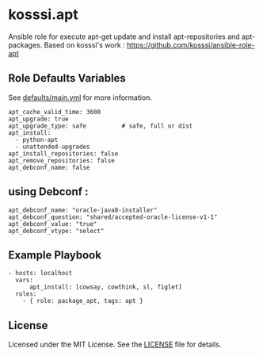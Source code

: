 kosssi.apt
==========

Ansible role for execute apt-get update and install apt-repositories and apt-packages.
Based on kosssi's work : https://github.com/kosssi/ansible-role-apt


Role Defaults Variables
-----------------------

See [defaults/main.yml](defaults/main.yml) for more information.

    apt_cache_valid_time: 3600
    apt_upgrade: true
    apt_upgrade_type: safe          # safe, full or dist
    apt_install:
      - python-apt
      - unattended-upgrades
    apt_install_repositories: false
    apt_remove_repositories: false
    apt_debconf_name: false

using Debconf :
-----------------------

    apt_debconf_name: "oracle-java8-installer"
    apt_debconf_question: "shared/accepted-oracle-license-v1-1"
    apt_debconf_value: "true"
    apt_debconf_vtype: "select"

Example Playbook
----------------

    - hosts: localhost
      vars:
          apt_install: [cowsay, cowthink, sl, figlet]
      roles:
        - { role: package_apt, tags: apt }

License
-------

Licensed under the MIT License. See the [LICENSE](LICENSE) file for details.
